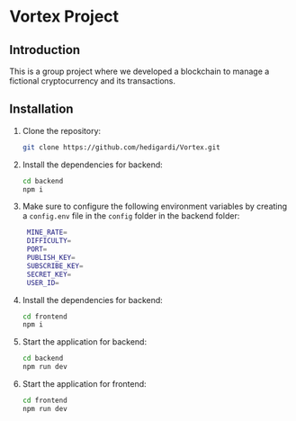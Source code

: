 # Vortex Project

## Introduction

This is a group project where we developed a blockchain to manage a fictional cryptocurrency and its transactions.

## Installation

1. Clone the repository:
   ```sh
   git clone https://github.com/hedigardi/Vortex.git
   ```
2. Install the dependencies for backend:
   ```sh
   cd backend
   npm i
   ```
3. Make sure to configure the following environment variables by creating a `config.env` file in the `config` folder in the backend folder:
   ```sh
    MINE_RATE=
    DIFFICULTY=
    PORT=
    PUBLISH_KEY=
    SUBSCRIBE_KEY=
    SECRET_KEY=
    USER_ID=
   ```
4. Install the dependencies for backend:
   ```sh
   cd frontend
   npm i
   ```
5. Start the application for backend:
   ```sh
   cd backend
   npm run dev
   ```
6. Start the application for frontend:
   ```sh
   cd frontend
   npm run dev
   ```
